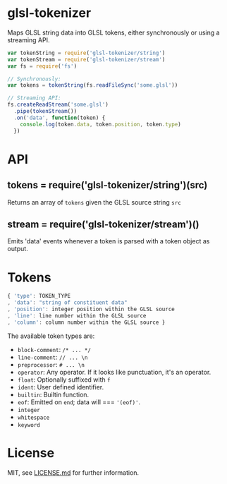 # glsl-tokenizer

Maps GLSL string data into GLSL tokens, either synchronously or using a
streaming API.

``` javascript
var tokenString = require('glsl-tokenizer/string')
var tokenStream = require('glsl-tokenizer/stream')
var fs = require('fs')

// Synchronously:
var tokens = tokenString(fs.readFileSync('some.glsl'))

// Streaming API:
fs.createReadStream('some.glsl')
  .pipe(tokenStream())
  .on('data', function(token) {
    console.log(token.data, token.position, token.type)
  })
```

# API

## tokens = require('glsl-tokenizer/string')(src)

Returns an array of `tokens` given the GLSL source string `src`

## stream = require('glsl-tokenizer/stream')()

Emits 'data' events whenever a token is parsed with a token object as output.

# Tokens

```javascript
{ 'type': TOKEN_TYPE
, 'data': "string of constituent data"
, 'position': integer position within the GLSL source
, 'line': line number within the GLSL source
, 'column': column number within the GLSL source }
```

The available token types are:

* `block-comment`: `/* ... */`
* `line-comment`: `// ... \n`
* `preprocessor`: `# ... \n`
* `operator`: Any operator. If it looks like punctuation, it's an operator.
* `float`: Optionally suffixed with `f`
* `ident`: User defined identifier.
* `builtin`: Builtin function.
* `eof`: Emitted on `end`; data will === `'(eof)'`.
* `integer`
* `whitespace`
* `keyword`

# License

MIT, see [LICENSE.md](LICENSE.md) for further information.
